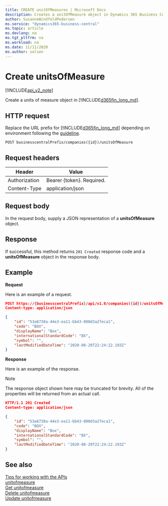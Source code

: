 ```yaml
---
title: CREATE unitOfMeasures | Microsoft Docs
description: Creates a unitOfMeasure object in Dynamics 365 Business Central.
author: SusanneWindfeldPedersen
ms.service: "dynamics365-business-central"
ms.topic: article
ms.devlang: na
ms.tgt_pltfrm: na
ms.workload: na
ms.date: 11/11/2020
ms.author: solsen
---
```


# Create unitsOfMeasure

[!INCLUDE[api_v2_note](../../includes/api_v2_note.md)]

Create a units of measure object in [!INCLUDE[d365fin_long_md](../../includes/d365fin_long_md.md)].

## HTTP request
Replace the URL prefix for [!INCLUDE[d365fin_long_md](../../includes/d365fin_long_md.md)] depending on environment following the [guideline](../../v1.0/endpoints-apis-for-dynamics.md).
```
POST businesscentralPrefix/companies({id})/unitsOfMeasure
```

## Request headers

|Header|Value|
|------|-----|
|Authorization  |Bearer {token}. Required. |
|Content-Type  |application/json   |

## Request body
In the request body, supply a JSON representation of a **unitsOfMeasure** object.

## Response
If successful, this method returns ```201 Created``` response code and a **unitsOfMeasure** object in the response body.

## Example

**Request**

Here is an example of a request.

```json
POST https://{businesscentralPrefix}/api/v1.0/companies({id})/unitsOfMeasure
Content-type: application/json

{
    "id": "53a6738a-44e3-ea11-bb43-000d3a2feca1",
    "code": "BOX",
    "displayName": "Box",
    "internationalStandardCode": "BX",
    "symbol": "",
    "lastModifiedDateTime": "2020-08-20T22:24:22.193Z"
}
```

**Response**

Here is an example of the response. 

> [!NOTE]  
>   The response object shown here may be truncated for brevity. All of the properties will be returned from an actual call.

```json
HTTP/1.1 201 Created
Content-type: application/json

{
    "id": "53a6738a-44e3-ea11-bb43-000d3a2feca1",
    "code": "BOX",
    "displayName": "Box",
    "internationalStandardCode": "BX",
    "symbol": "",
    "lastModifiedDateTime": "2020-08-20T22:24:22.193Z"
}
```

## See also
[Tips for working with the APIs](/dynamics365/business-central/dev-itpro/developer/devenv-connect-apps-tips)    
[unitofmeasure](../resources/dynamics_unitofmeasure.md)    
[Get unitofmeasure](dynamics_unitofmeasure_Get.md)    
[Delete unitofmeasure](dynamics_unitofmeasure_Delete.md)    
[Update unitofmeasure](dynamics_unitofmeasure_Update.md)    
